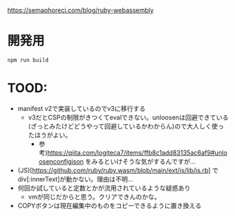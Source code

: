 https://semaphoreci.com/blog/ruby-webassembly

# 開発用

```
npm run build
```

# TOOD:

- manifest v2で実装しているのでv3に移行する
  - v3だとCSPの制限がきつくてevalできない。unloosenは回避できている(ざっとみたけどどうやって回避しているかわからん)ので大人しく使ったほうがよい。
    - 参考)https://qiita.com/logiteca7/items/ffb8c1add83135ac6af9#unloosenconfigjson をみるといけそうな気がするんですが…
- (JS)[https://github.com/ruby/ruby.wasm/blob/main/ext/js/lib/js.rb] で div[:innerText]が動かない。理由は不明…
- 何回か試していると定数とかが流用されているような疑惑あり
  - vmが同じだからと思う。クリアできんのかな。
- COPYボタンは現在編集中のものをコピーできるように置き換える
